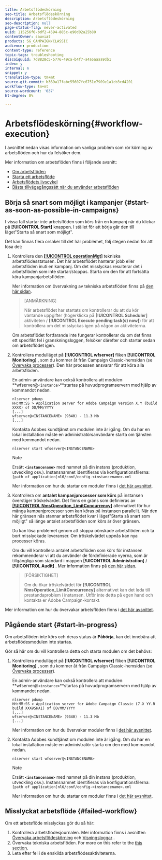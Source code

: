 ```yaml
---
title: Arbetsflödeskörning
seo-title: Arbetsflödeskörning
description: Arbetsflödeskörning
seo-description: null
page-status-flag: never-activated
uuid: 115256f6-bdf2-4594-885c-e90d02a25b80
contentOwner: sauviat
products: SG_CAMPAIGN/CLASSIC
audience: production
content-type: reference
topic-tags: troubleshooting
discoiquuid: 7d8828c5-5776-49ca-b4f7-a4a6aaaa9db1
index: y
internal: n
snippet: y
translation-type: tm+mt
source-git-commit: b369a17fabc55607fc6751e7909e1a1cb3cd4201
workflow-type: tm+mt
source-wordcount: '637'
ht-degree: 0%

---
```



# Arbetsflödeskörning{#workflow-execution}

I avsnittet nedan visas information om vanliga problem som rör körning av arbetsflöden och hur du felsöker dem.

Mer information om arbetsflöden finns i följande avsnitt:

* [Om arbetsflöden](../../workflow/using/about-workflows.md)
* [Starta ett arbetsflöde](../../workflow/using/starting-a-workflow.md)
* [Arbetsflödets livscykel](../../workflow/using/workflow-life-cycle.md)
* [Bästa tillvägagångssätt när du använder arbetsflöden](../../workflow/using/workflow-best-practices.md)

## Börja så snart som möjligt i kampanjer {#start-as-soon-as-possible-in-campaigns}

I vissa fall startar inte arbetsflöden som körs från en kampanj när du klickar på **[!UICONTROL Start]** knappen. I stället för att börja går den till läget&quot;Starta så snart som möjligt&quot;.

Det kan finnas flera orsaker till det här problemet, följ stegen nedan för att lösa det:

1. Kontrollera den [**[!UICONTROL operationMgt]**](../../workflow/using/campaign.md) tekniska arbetsflödesstatusen. Det här arbetsflödet hanterar jobb eller arbetsflöden inuti en kampanj. Om det misslyckas resulterar det i arbetsflöden som inte startar/stoppas. Starta om den för att fortsätta köra kampanjarbetsflöden.

   Mer information om övervakning av tekniska arbetsflöden finns på [den här sidan](../../workflow/using/monitoring-technical-workflows.md).

   >[ANMÄRKNING]
   >
   >När arbetsflödet har startats om kontrollerar du att du kör väntande uppgifter (högerklicka på **[!UICONTROL Scheduler]** aktiviteten / **[!UICONTROL Execute pending task(s) now]**) för att kontrollera om det misslyckas igen på någon av aktiviteterna.

   Om arbetsflödet fortfarande inte fungerar kontrollerar du om det finns ett specifikt fel i granskningsloggen, felsöker därefter och startar sedan om arbetsflödet igen.

1. Kontrollera modulläget på **[!UICONTROL wfserver]** fliken **[!UICONTROL Monitoring]** , som du kommer åt från Campaign Classic-hemsidan (se [Övervaka processer](../../production/using/monitoring-processes.md)). Den här processen ansvarar för att köra alla arbetsflöden.

   En admin-användare kan också kontrollera att modulen **wfserver@`<instance>`**startas på huvudprogramservern med hjälp av kommandot nedan.

   ```
   nlserver pdump
   HH:MM:SS > Application server for Adobe Campaign Version X.Y (build XXXX) of DD/MM/YYYY
   [...]
   wfserver@<INSTANCENAME> (9340) - 11.3 Mb
   [...]
   ```

   Kontakta Adobes kundtjänst om modulen inte är igång. Om du har en lokal installation måste en administratörsanvändare starta om tjänsten med kommandot nedan.

   ```
   nlserver start wfserver@<INSTANCENAME>
   ```

   >[!NOTE]
   >
   >Ersätt **`<instancename>`** med namnet på din instans (produktion, utveckling osv.). Instansnamnet identifieras via konfigurationsfilerna:
   >`[path of application]nl6/conf/config-<instancename>.xml`

   Mer information om hur du startar om moduler finns i [det här avsnittet](../../production/using/usual-commands.md#module-launch-commands).

1. Kontrollera om **antalet kampanjprocesser som körs** på instansen överstiger tröskelvärdet. Det finns en gräns som definieras av [**[!UICONTROL NmsOperation_LimitConcurrency]**](../../installation/using/configuring-campaign-options.md#campaign-e-workflow-management) alternativet för hur många kampanjprocesser som kan köras på instansen parallellt. När den här gränsen nås stannar arbetsflödet kvar i läget&quot;Starta så snart som möjligt&quot; så länge antalet arbetsflöden som körs är över gränsen.

   Du kan lösa problemet genom att stoppa oönskade arbetsflöden och ta bort misslyckade leveranser. Om tröskelvärdet uppnås kan nya processer köras.

   Om du vill kontrollera antalet arbetsflöden som körs för instansen rekommenderar vi att du använder de fördefinierade vyerna, som är tillgängliga som standard i mappen **[!UICONTROL Administration]** / **[!UICONTROL Audit]** . Mer information finns på [den här sidan](../../workflow/using/monitoring-workflow-execution.md#filtering-workflows-status).

   >[FÖRSIKTIGHET]
   >
   >Om du ökar tröskelvärdet för **[!UICONTROL NmsOperation_LimitConcurrency]** alternativet kan det leda till prestandaproblem i instansen. Utför inte detta på egen hand och kontakta er Adobe Campaign-kontakt.

Mer information om hur du övervakar arbetsflöden finns i [det här avsnittet](../../workflow/using/monitoring-workflow-execution.md).

## Pågående start {#start-in-progress}

Om arbetsflöden inte körs och deras status är **Påbörja**, kan det innebära att arbetsflödesmodulen inte startas.

Gör så här om du vill kontrollera detta och starta modulen om det behövs:

1. Kontrollera modulläget på **[!UICONTROL wfserver]** fliken **[!UICONTROL Monitoring]** , som du kommer åt från Campaign Classic-hemsidan (se [Övervaka processer](../../production/using/monitoring-processes.md)).

   En admin-användare kan också kontrollera att modulen **wfserver@`<instance>`**startas på huvudprogramservern med hjälp av kommandot nedan.

   ```
   nlserver pdump
   HH:MM:SS > Application server for Adobe Campaign Classic (7.X YY.R build XXX@SHA1) of DD/MM/YYYY
   [...]
   wfserver@<INSTANCENAME> (9340) - 11.3 Mb
   [...]
   ```

   Mer information om hur du övervakar moduler finns i [det här avsnittet](../../production/using/usual-commands.md#monitoring-commands-).

1. Kontakta Adobes kundtjänst om modulen inte är igång. Om du har en lokal installation måste en administratör starta om den med kommandot nedan.

   ```
   nlserver start wfserver@<INSTANCENAME>
   ```

   >[!NOTE]
   >
   >Ersätt **`<instancename>`** med namnet på din instans (produktion, utveckling osv.). Instansnamnet identifieras via konfigurationsfilerna:
   >`[path of application]nl6/conf/config-<instancename>.xml`

   Mer information om hur du startar om moduler finns i [det här avsnittet](../../production/using/usual-commands.md#module-launch-commands).

## Misslyckat arbetsflöde {#failed-workflow}

Om ett arbetsflöde misslyckas gör du så här:

1. Kontrollera arbetsflödesjournalen. Mer information finns i avsnitten [Övervaka arbetsflödeskörning](../../workflow/using/monitoring-workflow-execution.md) och [Visningsloggar](../../workflow/using/monitoring-workflow-execution.md#displaying-logs) .
1. Övervaka tekniska arbetsflöden. For more on this refer to the [this section](../../workflow/using/monitoring-technical-workflows.md).
1. Leta efter fel i de enskilda arbetsflödesaktiviteterna.
